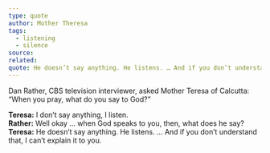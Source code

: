 ```yaml
---
type: quote
author: Mother Theresa
tags:
  - listening
  - silence
source: 
related: 
quote: He doesn’t say anything. He listens. … And if you don’t understand that, I can’t explain it to you.
---
```

Dan Rather, CBS television interviewer, asked Mother Teresa of Calcutta: “When you pray, what do you say to God?”  

**Teresa:** I don’t say anything, I listen.  
**Rather:** Well okay … when God speaks to you, then, what does he say?  
**Teresa:** He doesn’t say anything. He listens. … And if you don’t understand that, I can’t explain it to you.  